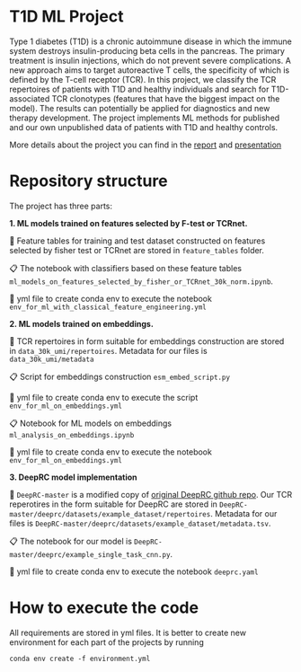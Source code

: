 # T1D ML Project

Type 1 diabetes (T1D) is a chronic autoimmune disease in which the immune system destroys insulin-producing beta cells in the pancreas. The primary treatment is insulin injections, which do not prevent severe complications. A new approach aims to target autoreactive T cells, the specificity of which is defined by the T-cell receptor (TCR). In this project, we classify the TCR repertoires of patients with T1D and healthy individuals and search for T1D-associated TCR clonotypes (features that have the biggest impact on the model). The results can potentially be applied for diagnostics and new therapy development. The project implements ML methods for published and our own unpublished data of patients with T1D and healthy controls.

More details about the project you can find in the [report](report.pdf) and [presentation](presentation.pdf)

# Repository structure

The project has three parts:

**1. ML models trained on features selected by F-test or TCRnet.**

:file_folder: Feature tables for training and test dataset constructed on features selected by fisher test or TCRnet are stored in `feature_tables` folder. 

:clipboard: The notebook with classifiers based on these feature tables `ml_models_on_features_selected_by_fisher_or_TCRnet_30k_norm.ipynb`.

:herb: yml file to create conda env to execute the notebook `env_for_ml_with_classical_feature_engineering.yml`

**2. ML models trained on embeddings.**

:file_folder: TCR repertoires in form suitable for embeddings construction are stored in `data_30k_umi/repertoires`. Metadata for our files is `data_30k_umi/metadata`

:clipboard: Script for embeddings construction `esm_embed_script.py` 

:herb: yml file to create conda env to execute the script `env_for_ml_on_embeddings.yml`

:clipboard: Notebook for ML models on embeddings `ml_analysis_on_embeddings.ipynb`

:herb: yml file to create conda env to execute the notebook `env_for_ml_on_embeddings.yml`

**3. DeepRC model implementation**

:file_folder: `DeepRC-master` is a modified copy of [original DeepRC github repo](https://github.com/ml-jku/DeepRC). Our TCR reperotires in the form suitable for DeepRC are stored in `DeepRC-master/deeprc/datasets/example_dataset/repertoires`. Metadata for our files is `DeepRC-master/deeprc/datasets/example_dataset/metadata.tsv`. 

:clipboard: The notebook for our model is `DeepRC-master/deeprc/example_single_task_cnn.py`.

:herb: yml file to create conda env to execute the notebook `deeprc.yaml`

# How to execute the code

All requirements are stored in yml files. It is better to create new environment for each part of the projects by running

```
conda env create -f environment.yml
```